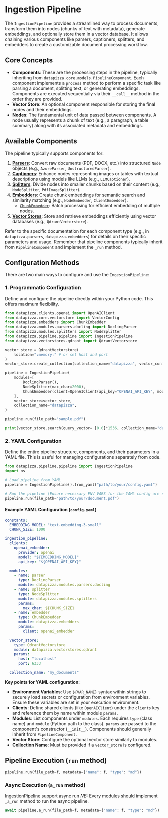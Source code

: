 # Ingestion Pipeline


The `IngestionPipeline` provides a streamlined way to process documents, transform them into nodes (chunks of text with metadata), generate embeddings, and optionally store them in a vector database. It allows chaining various components like parsers, captioners, splitters, and embedders to create a customizable document processing workflow.


## Core Concepts

-   **Components**: These are the processing steps in the pipeline, typically inheriting from `datapizza.core.models.PipelineComponent`. Each component implements a `process` method to perform a specific task like parsing a document, splitting text, or generating embeddings. Components are executed sequentially via their `__call__` method in the order they are provided.
-   **Vector Store**: An optional component responsible for storing the final nodes and their embeddings.
-   **Nodes**: The fundamental unit of data passed between components. A node usually represents a chunk of text (e.g., a paragraph, a table summary) along with its associated metadata and embeddings.

## Available Components

The pipeline typically supports components for:

1.  [**Parsers**](../../API%20Reference/Modules/Parsers/index.md): Convert raw documents (PDF, DOCX, etc.) into structured `Node` objects (e.g., `AzureParser`, `UnstructuredParser`).
2.  [**Captioners**](../../API%20Reference/Modules/captioners.md): Enhance nodes representing images or tables with textual descriptions using models like LLMs (e.g., `LLMCaptioner`).
3.  [**Splitters**](../../API%20Reference/Modules/Splitters/index.md): Divide nodes into smaller chunks based on their content (e.g., `NodeSplitter`, `PdfImageSplitter`).
4.  [**Embedders**](../../API%20Reference/Embedders/openai_embedder.md): Create chunk embeddings for semantic search and similarity matching (e.g., `NodeEmbedder`, `ClientEmbedder`).
     - [`ChunkEmbedder`](../../API%20Reference/Embedders/chunk_embedder.md): Batch processing for efficient embedding of multiple nodes.
5.  [**Vector Stores**](../../API%20Reference/Vectorstore/qdrant_vectorstore.md): Store and retrieve embeddings efficiently using vector databases (e.g., `QdrantVectorstore`).

Refer to the specific documentation for each component type (e.g., in `datapizza.parsers`, `datapizza.embedders`) for details on their specific parameters and usage. Remember that pipeline components typically inherit from `PipelineComponent` and implement the `_run` method.


## Configuration Methods

There are two main ways to configure and use the `IngestionPipeline`:

### 1. Programmatic Configuration

Define and configure the pipeline directly within your Python code. This offers maximum flexibility.

```python
from datapizza.clients.openai import OpenAIClient
from datapizza.core.vectorstore import VectorConfig
from datapizza.embedders import ChunkEmbedder
from datapizza.modules.parsers.docling import DoclingParser
from datapizza.modules.splitters import NodeSplitter
from datapizza.pipeline.pipeline import IngestionPipeline
from datapizza.vectorstores.qdrant import QdrantVectorstore

vector_store = QdrantVectorstore(
    location=":memory:" # or set host and port
)
vector_store.create_collection(collection_name="datapizza", vector_config=[VectorConfig(dimensions=1536, name="vector_name")])

pipeline = IngestionPipeline(
    modules=[
        DoclingParser(),
        NodeSplitter(max_char=2000),
        ChunkEmbedder(client=OpenAIClient(api_key="OPENAI_API_KEY", model="text-embedding-3-small"), model_name="text-embedding-3-small", embedding_name="small"),
    ],
    vector_store=vector_store,
    collection_name="datapizza",
)

pipeline.run(file_path="sample.pdf")

print(vector_store.search(query_vector= [0.0]*1536, collection_name="datapizza", k=4))
```


### 2. YAML Configuration

Define the entire pipeline structure, components, and their parameters in a YAML file. This is useful for managing configurations separately from code.

```python
from datapizza.pipeline.pipeline import IngestionPipeline
import os

# Load pipeline from YAML
pipeline = IngestionPipeline().from_yaml("path/to/your/config.yaml")

# Run the pipeline (Ensure necessary ENV VARS for the YAML config are set)
pipeline.run(file_path="path/to/your/document.pdf")
```

#### Example YAML Configuration (`config.yaml`)

```yaml
constants:
  EMBEDDING_MODEL: "text-embedding-3-small"
  CHUNK_SIZE: 1000

ingestion_pipeline:
  clients:
    openai_embedder:
      provider: openai
      model: "${EMBEDDING_MODEL}"
      api_key: "${OPENAI_API_KEY}"

  modules:
    - name: parser
      type: DoclingParser
      module: datapizza.modules.parsers.docling
    - name: splitter
      type: NodeSplitter
      module: datapizza.modules.splitters
      params:
        max_char: ${CHUNK_SIZE}
    - name: embedder
      type: ChunkEmbedder
      module: datapizza.embedders
      params:
        client: openai_embedder

  vector_store:
    type: QdrantVectorstore
    module: datapizza.vectorstores.qdrant
    params:
      host: "localhost"
      port: 6333

  collection_name: "my_documents"
```

**Key points for YAML configuration:**

-   **Environment Variables**: Use `${VAR_NAME}` syntax within strings to securely load secrets or configuration from environment variables. Ensure these variables are set in your execution environment.
-   **Clients**: Define shared clients (like `OpenAIClient`) under the `clients` key and reference them by name within module `params`.
-   **Modules**: List components under `modules`. Each requires `type` (class name) and `module` (Python path to the class). `params` are passed to the component's constructor (`__init__`). Components should generally inherit from `PipelineComponent`.
-   **Vector Store**: Configure the optional vector store similarly to modules.
-   **Collection Name**: Must be provided if a `vector_store` is configured.


## Pipeline Execution (`run` method)
```python
pipeline.run(file_path=f, metadata={"name": f, "type": "md"})
```
### Async Execution (`a_run` method)

IngestionPipeline support async run
*NB:* Every modules should implement `_a_run` method to run the async pipeline.

```python
await pipeline.a_run(file_path=f, metadata={"name": f, "type": "md"})
```
